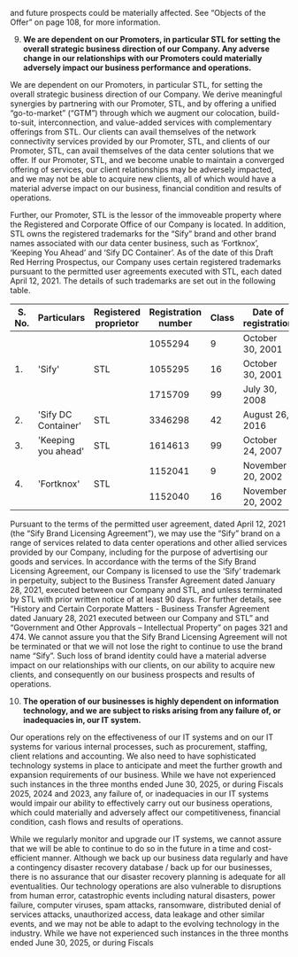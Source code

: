 and future prospects could be materially affected. See “Objects of the Offer” on page 108, for more information.

9. **We are dependent on our Promoters, in particular STL for setting the overall strategic business direction of our Company. Any adverse change in our relationships with our Promoters could materially adversely impact our business performance and operations.**

We are dependent on our Promoters, in particular STL, for setting the overall strategic business direction of our Company. We derive meaningful synergies by partnering with our Promoter, STL, and by offering a unified “go-to-market” (“GTM”) through which we augment our colocation, build-to-suit, interconnection, and value-added services with complementary offerings from STL. Our clients can avail themselves of the network connectivity services provided by our Promoter, STL, and clients of our Promoter, STL, can avail themselves of the data center solutions that we offer. If our Promoter, STL, and we become unable to maintain a converged offering of services, our client relationships may be adversely impacted, and we may not be able to acquire new clients, all of which would have a material adverse impact on our business, financial condition and results of operations.

Further, our Promoter, STL is the lessor of the immoveable property where the Registered and Corporate Office of our Company is located. In addition, STL owns the registered trademarks for the “Sify” brand and other brand names associated with our data center business, such as ‘Fortknox’, ‘Keeping You Ahead’ and ‘Sify DC Container’. As of the date of this Draft Red Herring Prospectus, our Company uses certain registered trademarks pursuant to the permitted user agreements executed with STL, each dated April 12, 2021. The details of such trademarks are set out in the following table.

<table><thead><tr><th>S. No.</th><th>Particulars</th><th>Registered proprietor</th><th>Registration number</th><th>Class</th><th>Date of registration</th><th>Date of expiry</th></tr></thead><tbody><tr><td rowspan="3">1.</td><td rowspan="3">'Sify'</td><td rowspan="3">STL</td><td>1055294</td><td>9</td><td>October 30, 2001</td><td>October 30, 2031</td></tr><tr><td>1055295</td><td>16</td><td>October 30, 2001</td><td>October 30, 2031</td></tr><tr><td>1715709</td><td>99</td><td>July 30, 2008</td><td>July 30, 2028</td></tr><tr><td>2.</td><td>'Sify DC Container'</td><td>STL</td><td>3346298</td><td>42</td><td>August 26, 2016</td><td>August 26, 2026</td></tr><tr><td>3.</td><td>'Keeping you ahead'</td><td>STL</td><td>1614613</td><td>99</td><td>October 24, 2007</td><td>October 24, 2027</td></tr><tr><td rowspan="2">4.</td><td rowspan="2">'Fortknox'</td><td rowspan="2">STL</td><td>1152041</td><td>9</td><td>November 20, 2002</td><td>November 20, 2032</td></tr><tr><td>1152040</td><td>16</td><td>November 20, 2002</td><td>November 20, 2032</td></tr></tbody></table>

Pursuant to the terms of the permitted user agreement, dated April 12, 2021 (the “Sify Brand Licensing Agreement”), we may use the “Sify” brand on a range of services related to data center operations and other allied services provided by our Company, including for the purpose of advertising our goods and services. In accordance with the terms of the Sify Brand Licensing Agreement, our Company is licensed to use the ‘Sify’ trademark in perpetuity, subject to the Business Transfer Agreement dated January 28, 2021, executed between our Company and STL, and unless terminated by STL with prior written notice of at least 90 days. For further details, see “History and Certain Corporate Matters - Business Transfer Agreement dated January 28, 2021 executed between our Company and STL” and “Government and Other Approvals – Intellectual Property” on pages 321 and 474. We cannot assure you that the Sify Brand Licensing Agreement will not be terminated or that we will not lose the right to continue to use the brand name “Sify”. Such loss of brand identity could have a material adverse impact on our relationships with our clients, on our ability to acquire new clients, and consequently on our business prospects and results of operations.

10. **The operation of our businesses is highly dependent on information technology, and we are subject to risks arising from any failure of, or inadequacies in, our IT system.**

Our operations rely on the effectiveness of our IT systems and on our IT systems for various internal processes, such as procurement, staffing, client relations and accounting. We also need to have sophisticated technology systems in place to anticipate and meet the further growth and expansion requirements of our business. While we have not experienced such instances in the three months ended June 30, 2025, or during Fiscals 2025, 2024 and 2023, any failure of, or inadequacies in our IT systems would impair our ability to effectively carry out our business operations, which could materially and adversely affect our competitiveness, financial condition, cash flows and results of operations.

While we regularly monitor and upgrade our IT systems, we cannot assure that we will be able to continue to do so in the future in a time and cost-efficient manner. Although we back up our business data regularly and have a contingency disaster recovery database / back up for our businesses, there is no assurance that our disaster recovery planning is adequate for all eventualities. Our technology operations are also vulnerable to disruptions from human error, catastrophic events including natural disasters, power failure, computer viruses, spam attacks, ransomware, distributed denial of services attacks, unauthorized access, data leakage and other similar events, and we may not be able to adapt to the evolving technology in the industry. While we have not experienced such instances in the three months ended June 30, 2025, or during Fiscals